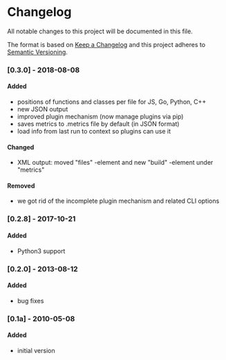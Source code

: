 # Changelog
All notable changes to this project will be documented in this file.

The format is based on [Keep a Changelog](http://keepachangelog.com/en/1.0.0/)
and this project adheres to [Semantic Versioning](http://semver.org/spec/v2.0.0.html).

### [0.3.0] - 2018-08-08
#### Added
- positions of functions and classes per file for JS, Go, Python, C++
- new JSON output 
- improved plugin mechanism (now manage plugins via pip)
- saves metrics to .metrics file by default (in JSON format)
- load info from last run to context so plugins can use it
#### Changed
- XML output: moved "files" -element and new "build" -element under "metrics" 
#### Removed
- we got rid of the incomplete plugin mechanism and related CLI options

### [0.2.8] - 2017-10-21
#### Added
- Python3 support

### [0.2.0] - 2013-08-12
#### Added
- bug fixes

### [0.1a] - 2010-05-08
#### Added
- initial version

